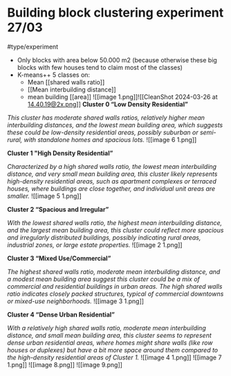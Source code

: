 # Building block clustering experiment 27/03
#type/experiment 
- Only blocks with area below 50.000 m2 (because otherwise these big blocks with few houses tend to claim most of the classes)
- K-means++ 5 classes on:
	- Mean [[shared walls ratio]]
	- [[Mean interbuilding distance]]
	- mean building [[area]]
![[image 1.png]]![[CleanShot 2024-03-26 at 14.40.19@2x.png]]
**Cluster 0 “Low Density Residential”**

_This cluster has moderate shared walls ratios, relatively higher mean interbuilding distances, and the lowest mean building area, which suggests these could be low-density residential areas, possibly suburban or semi-rural, with standalone homes and spacious lots._
![[image 6 1.png]]
  
**Cluster 1 "High Density Residential”**

_Characterized by a high shared walls ratio, the lowest mean interbuilding distance, and very small mean building area, this cluster likely represents high-density residential areas, such as apartment complexes or terraced houses, where buildings are close together, and individual unit areas are smaller._
![[image 5 1.png]]
  

  

**Cluster 2 “Spacious and Irregular”**

_With the lowest shared walls ratio, the highest mean interbuilding distance, and the largest mean building area, this cluster could reflect more spacious and irregularly distributed buildings, possibly indicating rural areas, industrial zones, or large estate properties._
![[image 2 1.png]]
  

**Cluster 3 “Mixed Use/Commercial”**

_The highest shared walls ratio, moderate mean interbuilding distance, and a modest mean building area suggest this cluster could be a mix of commercial and residential buildings in urban areas. The high shared walls ratio indicates closely packed structures, typical of commercial downtowns or mixed-use neighborhoods._
![[image 3 1.png]]
  

**Cluster 4 “Dense Urban Residential”**

_With a relatively high shared walls ratio, moderate mean interbuilding distance, and small mean building area, this cluster seems to represent dense urban residential areas, where homes might share walls (like row houses or duplexes) but have a bit more space around them compared to the high-density residential areas of Cluster 1._
![[image 4 1.png]]
![[image 7 1.png]]
![[image 8.png]]
![[image 9.png]]